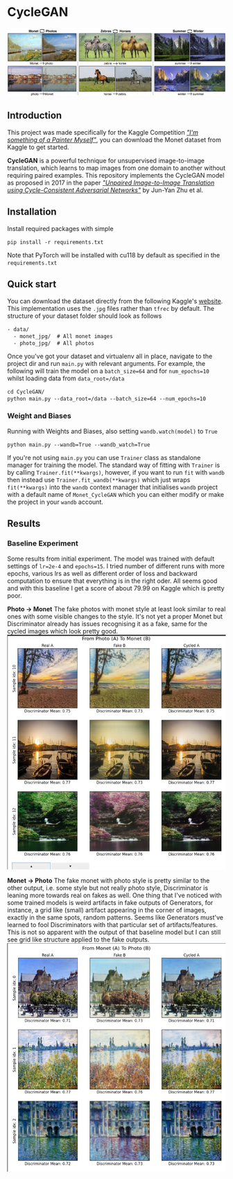 # CycleGAN
![CycleGAN Example](/figures/cycle_gan_example.png)
## Introduction
This project was made specifically for the Kaggle Competition [*"I'm something of a Painter Myself"*](https://www.kaggle.com/competitions/gan-getting-started), you can download the Monet dataset from Kaggle to get started.

**CycleGAN** is a powerful technique for unsupervised image-to-image translation, 
which learns to map images from one domain to another without requiring paired examples. 
This repository implements the CycleGAN model as proposed in 2017 in the paper 
[*"Unpaired Image-to-Image Translation using Cycle-Consistent Adversarial Networks"*](https://openaccess.thecvf.com/content_ICCV_2017/papers/Zhu_Unpaired_Image-To-Image_Translation_ICCV_2017_paper.pdf)
by Jun-Yan Zhu et al.

## Installation
Install required packages with simple
```
pip install -r requirements.txt
```
Note that PyTorch will be installed with cu118 by default as specified in the `requirements.txt`

## Quick start
You can download the dataset directly from the following Kaggle's [website](https://www.kaggle.com/competitions/gan-getting-started/data). This implementation uses the `.jpg` files rather than `tfrec` by default. The structure of your dataset folder should look as follows

```
- data/
  - monet_jpg/  # All monet images
  - photo_jpg/  # All photos
```

Once you've got your dataset and virtualenv all in place, navigate to the project dir and run `main.py` with relevant arguments. For example, the following will train the model on a `batch_size=64` and for `num_epochs=10` whilst loading data from `data_root=/data` 
```
cd CycleGAN/
python main.py --data_root=/data --batch_size=64 --num_epochs=10
```

### Weight and Biases
Running with Weights and Biases, also setting `wandb.watch(model)` to `True`
```
python main.py --wandb=True --wandb_watch=True
```
If you're not using `main.py` you can use `Trainer` class as standalone manager for training the model. The standard way of fitting with `Trainer` is by calling `Trainer.fit(**kwargs)`, however, if you want to run `fit` with `wandb` then instead use `Trainer.fit_wandb(**kwargs)` which just wraps `fit(**kwargs)` into the `wandb` context manager that initialises `wandb` project with a default name of `Monet_CycleGAN` which you can either modify or make the project in your `wandb` account.

## Results
### Baseline Experiment
Some results from initial experiment. The model was trained with default settings of `lr=2e-4` and `epochs=15`. I tried number of different runs with more epochs, various lrs as well as different order of loss and backward computation to ensure that everything is in the right oder. All seems good and with this baseline I get a score of about 79.99 on Kaggle which is pretty poor. 

**Photo -> Monet**
The fake photos with monet style at least look similar to real ones with some visible changes to the style. It's not yet a proper Monet but Discriminator already has issues recognising it as a fake, same for the cycled images which look pretty good.<br>
![CycleGAN Example](/figures/photo_monet.png)

**Monet -> Photo**
The fake monet with photo style is pretty similar to the other output, i.e. some style but not really photo style, Discriminator is leaning more towards real on fakes as well. One thing that I've noticed with some trained models is weird artifacts in fake outputs of Generators, for instance, a grid like (small) artifact appearing in the corner of images, exactly in the same spots, random patterns. Seems like Generators must've learned to fool Discriminators with that particular set of artifacts/features. This is not so apparent with the output of that baseline model but I can still see grid like structure applied to the fake outputs.
![CycleGAN Example](/figures/monet_photo.png)

